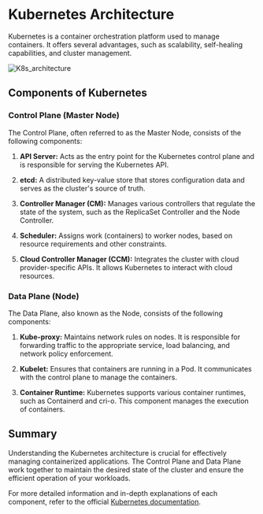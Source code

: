 # Kubernetes Architecture

Kubernetes is a container orchestration platform used to manage containers. It offers several advantages, such as scalability, self-healing capabilities, and cluster management.

![K8s_architecture](https://github.com/ChaitanyaKMV/devops_learning/assets/19556341/6458f487-e6b6-458c-a279-4b6dadc1bd4a)



## Components of Kubernetes

### Control Plane (Master Node)

The Control Plane, often referred to as the Master Node, consists of the following components:

1. **API Server:** Acts as the entry point for the Kubernetes control plane and is responsible for serving the Kubernetes API.

2. **etcd:** A distributed key-value store that stores configuration data and serves as the cluster's source of truth.

3. **Controller Manager (CM):** Manages various controllers that regulate the state of the system, such as the ReplicaSet Controller and the Node Controller.

4. **Scheduler:** Assigns work (containers) to worker nodes, based on resource requirements and other constraints.

5. **Cloud Controller Manager (CCM):** Integrates the cluster with cloud provider-specific APIs. It allows Kubernetes to interact with cloud resources.

### Data Plane (Node)

The Data Plane, also known as the Node, consists of the following components:

1. **Kube-proxy:** Maintains network rules on nodes. It is responsible for forwarding traffic to the appropriate service, load balancing, and network policy enforcement.

2. **Kubelet:** Ensures that containers are running in a Pod. It communicates with the control plane to manage the containers.

3. **Container Runtime:** Kubernetes supports various container runtimes, such as Containerd and cri-o. This component manages the execution of containers.

## Summary

Understanding the Kubernetes architecture is crucial for effectively managing containerized applications. The Control Plane and Data Plane work together to maintain the desired state of the cluster and ensure the efficient operation of your workloads.

For more detailed information and in-depth explanations of each component, refer to the official [Kubernetes documentation](https://kubernetes.io/docs/concepts/architecture/).
